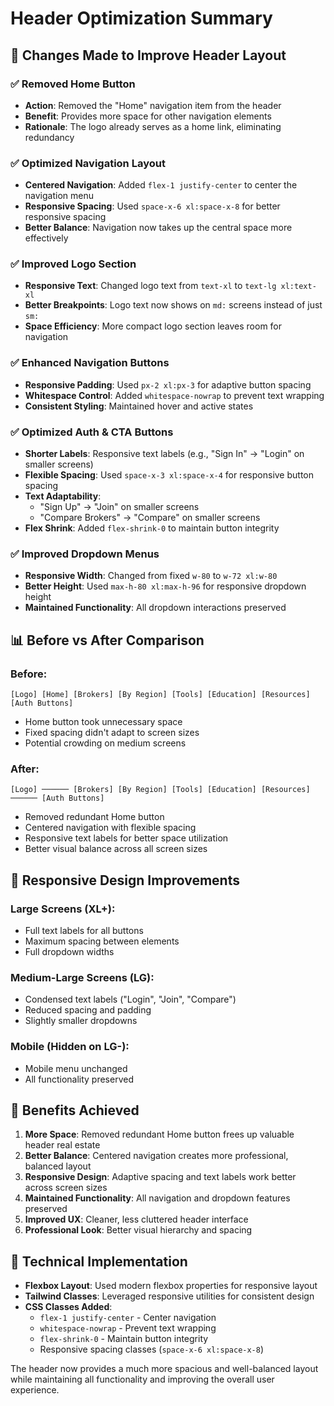# Header Optimization Summary

## 🎯 Changes Made to Improve Header Layout

### ✅ **Removed Home Button**
- **Action**: Removed the "Home" navigation item from the header
- **Benefit**: Provides more space for other navigation elements
- **Rationale**: The logo already serves as a home link, eliminating redundancy

### ✅ **Optimized Navigation Layout**
- **Centered Navigation**: Added `flex-1 justify-center` to center the navigation menu
- **Responsive Spacing**: Used `space-x-6 xl:space-x-8` for better responsive spacing
- **Better Balance**: Navigation now takes up the central space more effectively

### ✅ **Improved Logo Section**
- **Responsive Text**: Changed logo text from `text-xl` to `text-lg xl:text-xl`
- **Better Breakpoints**: Logo text now shows on `md:` screens instead of just `sm:`
- **Space Efficiency**: More compact logo section leaves room for navigation

### ✅ **Enhanced Navigation Buttons**
- **Responsive Padding**: Used `px-2 xl:px-3` for adaptive button spacing
- **Whitespace Control**: Added `whitespace-nowrap` to prevent text wrapping
- **Consistent Styling**: Maintained hover and active states

### ✅ **Optimized Auth & CTA Buttons**
- **Shorter Labels**: Responsive text labels (e.g., "Sign In" → "Login" on smaller screens)
- **Flexible Spacing**: Used `space-x-3 xl:space-x-4` for responsive button spacing
- **Text Adaptability**: 
  - "Sign Up" → "Join" on smaller screens
  - "Compare Brokers" → "Compare" on smaller screens
- **Flex Shrink**: Added `flex-shrink-0` to maintain button integrity

### ✅ **Improved Dropdown Menus**
- **Responsive Width**: Changed from fixed `w-80` to `w-72 xl:w-80`
- **Better Height**: Used `max-h-80 xl:max-h-96` for responsive dropdown height
- **Maintained Functionality**: All dropdown interactions preserved

## 📊 **Before vs After Comparison**

### Before:
```
[Logo] [Home] [Brokers] [By Region] [Tools] [Education] [Resources] [Auth Buttons]
```
- Home button took unnecessary space
- Fixed spacing didn't adapt to screen sizes
- Potential crowding on medium screens

### After:
```
[Logo] ────── [Brokers] [By Region] [Tools] [Education] [Resources] ────── [Auth Buttons]
```
- Removed redundant Home button
- Centered navigation with flexible spacing
- Responsive text labels for better space utilization
- Better visual balance across all screen sizes

## 🎨 **Responsive Design Improvements**

### Large Screens (XL+):
- Full text labels for all buttons
- Maximum spacing between elements
- Full dropdown widths

### Medium-Large Screens (LG):
- Condensed text labels ("Login", "Join", "Compare")
- Reduced spacing and padding
- Slightly smaller dropdowns

### Mobile (Hidden on LG-):
- Mobile menu unchanged
- All functionality preserved

## 🚀 **Benefits Achieved**

1. **More Space**: Removed redundant Home button frees up valuable header real estate
2. **Better Balance**: Centered navigation creates more professional, balanced layout
3. **Responsive Design**: Adaptive spacing and text labels work better across screen sizes
4. **Maintained Functionality**: All navigation and dropdown features preserved
5. **Improved UX**: Cleaner, less cluttered header interface
6. **Professional Look**: Better visual hierarchy and spacing

## 🔧 **Technical Implementation**

- **Flexbox Layout**: Used modern flexbox properties for responsive layout
- **Tailwind Classes**: Leveraged responsive utilities for consistent design
- **CSS Classes Added**:
  - `flex-1 justify-center` - Center navigation
  - `whitespace-nowrap` - Prevent text wrapping
  - `flex-shrink-0` - Maintain button integrity
  - Responsive spacing classes (`space-x-6 xl:space-x-8`)

The header now provides a much more spacious and well-balanced layout while maintaining all functionality and improving the overall user experience.
